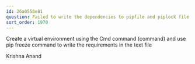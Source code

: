 ```yaml
---
id: 26a0558e81
question: Failed to write the dependencies to pipfile and piplock file
sort_order: 1970
---
```


Create a virtual environment using the Cmd command (command) and use pip freeze command to write the requirements in the text file

Krishna Anand

